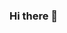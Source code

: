 ### Hi there 👋

<!--
**zacharydiringer/zacharydiringer** is a ✨ _special_ ✨ repository because its `README.md` (this file) appears on your GitHub profile.

Here are some ideas to get you started:

- 🔭 I’m currently working on GitHub
- 🌱 I’m currently learning how to make commits
- 👯 I’m looking to collaborate on data science problems
- 🤔 I’m looking for help with GitHub
- 💬 Ask me about airplanes
- 📫 How to reach me: diringer.z@northeastern.edu
- 😄 Pronouns: He/him
- ⚡ Fun fact: I like the NY Giants and Jets
-->
